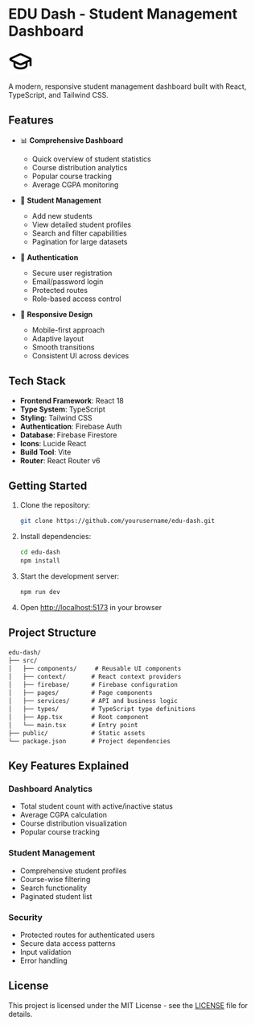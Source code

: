 # EDU Dash - Student Management Dashboard

![EDU Dash Logo](https://raw.githubusercontent.com/lucide-icons/lucide/main/icons/graduation-cap.svg)

A modern, responsive student management dashboard built with React, TypeScript, and Tailwind CSS.

## Features

- 📊 **Comprehensive Dashboard**
  - Quick overview of student statistics
  - Course distribution analytics
  - Popular course tracking
  - Average CGPA monitoring

- 👥 **Student Management**
  - Add new students
  - View detailed student profiles
  - Search and filter capabilities
  - Pagination for large datasets

- 🔐 **Authentication**
  - Secure user registration
  - Email/password login
  - Protected routes
  - Role-based access control

- 📱 **Responsive Design**
  - Mobile-first approach
  - Adaptive layout
  - Smooth transitions
  - Consistent UI across devices

## Tech Stack

- **Frontend Framework**: React 18
- **Type System**: TypeScript
- **Styling**: Tailwind CSS
- **Authentication**: Firebase Auth
- **Database**: Firebase Firestore
- **Icons**: Lucide React
- **Build Tool**: Vite
- **Router**: React Router v6

## Getting Started

1. Clone the repository:
   ```bash
   git clone https://github.com/yourusername/edu-dash.git
   ```

2. Install dependencies:
   ```bash
   cd edu-dash
   npm install
   ```

3. Start the development server:
   ```bash
   npm run dev
   ```

4. Open [http://localhost:5173](http://localhost:5173) in your browser

## Project Structure

```
edu-dash/
├── src/
│   ├── components/     # Reusable UI components
│   ├── context/       # React context providers
│   ├── firebase/      # Firebase configuration
│   ├── pages/         # Page components
│   ├── services/      # API and business logic
│   ├── types/         # TypeScript type definitions
│   ├── App.tsx        # Root component
│   └── main.tsx       # Entry point
├── public/            # Static assets
└── package.json       # Project dependencies
```

## Key Features Explained

### Dashboard Analytics
- Total student count with active/inactive status
- Average CGPA calculation
- Course distribution visualization
- Popular course tracking

### Student Management
- Comprehensive student profiles
- Course-wise filtering
- Search functionality
- Paginated student list

### Security
- Protected routes for authenticated users
- Secure data access patterns
- Input validation
- Error handling

## License

This project is licensed under the MIT License - see the [LICENSE](LICENSE) file for details.

